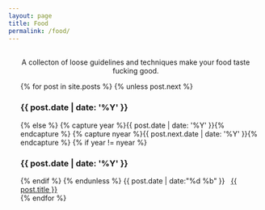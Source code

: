 ```yaml
---
layout: page
title: Food
permalink: /food/
---
```

<br>
<div align="center"> A collecton of loose guidelines and techniques make your food taste fucking good.</div>


<ul>
  {% for post in site.posts %}
    {% unless post.next %}
      <h3>{{ post.date | date: '%Y' }}</h3>
    {% else %}
      {% capture year %}{{ post.date | date: '%Y' }}{% endcapture %}
      {% capture nyear %}{{ post.next.date | date: '%Y' }}{% endcapture %}
      {% if year != nyear %}
        <br>
        <h3>{{ post.date | date: '%Y' }}</h3>
      {% endif %}
    {% endunless %}
    <time>{{ post.date | date:"%d %b" }}</time>&nbsp;&nbsp;&nbsp;<a href="{{ post.url }}">{{ post.title }}</a><br>
  {% endfor %}

</ul>

